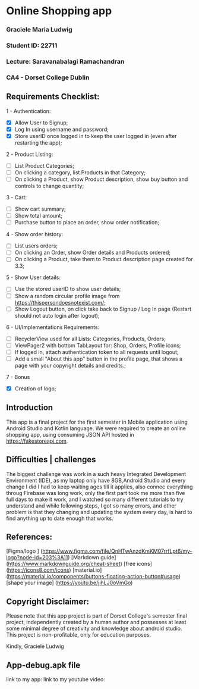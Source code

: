 # **Online Shopping app**
### Graciele Maria Ludwig
### Student ID: 22711
### Lecture: Saravanabalagi Ramachandran
### CA4 - Dorset College Dublin

## Requirements Checklist:
1 - Authentication:
- [x] Allow User to Signup;
- [x] Log In using username and password;
- [x] Store userID once logged in to keep the user logged in (even after restarting the app);

2 - Product Listing:
- [ ] List Product Categories;
- [ ] On clicking a category, list Products in that Category;
- [ ] On clicking a Product, show Product description, show buy button and controls to change quantity;

3 - Cart:
- [ ] Show cart summary;
- [ ] Show total amount;
- [ ] Purchase button to place an order, show order notification;

4 - Show order history:
- [ ] List users orders;
- [ ] On clicking an Order, show Order details and Products ordered;
- [ ] On clicking a Product, take them to Product description page created for 3.3;

5 - Show User details:
- [ ] Use the stored userID to show user details;
- [ ] Show a random circular profile image from https://thispersondoesnotexist.com/;
- [ ] Show Logout button, on click take back to Signup / Log In page (Restart should not auto login after logout);

6 - UI/Implementations Requirements:
- [ ] RecyclerView used for all Lists: Categories, Products, Orders;
- [ ] ViewPager2 with bottom TabLayout for: Shop, Orders, Profile icons;
- [ ] If logged in, attach authentication token to all requests until logout;
- [ ] Add a small "About this app" button in the profile page, that shows a page with your copyright details and credits.;

7 - Bonus
- [x] Creation of logo;

## Introduction
This app is a final project for the first semester in Mobile application using Android Studio and Kotlin language. We were required to create an online shopping app, using consuming JSON API hosted in https://fakestoreapi.com. 

## Difficulties | challenges
The biggest challenge was work in a such heavy Integrated Development Environment (IDE), as my laptop only have 8GB,Android Studio and  every change I did I had to keep waiting ages till it applies, also connec everything throug Firebase was long work, only the first part took me more than five full days to make it work, and I watched so many different tutorials to try understand and while following steps, I got so many errors, and other problem is that they changing and updating the system every day, is hard to find anything up to date enough that works.


## References:
[Figma/logo ] (https://www.figma.com/file/QnHTwAnzdKmKM07rrfLpt6/my-logo?node-id=203%3A11)
[Markdown guide] (https://www.markdownguide.org/cheat-sheet)
[free icons] (https://icons8.com/icons)
[material.io] (https://material.io/components/buttons-floating-action-button#usage)
[shape your image] (https://youtu.be/jihLJ0oVmGo)

## Copyright Disclaimer:
Please note that this app project is part of Dorset College's semester final project, independently created by a human author and possesses at least some minimal degree of creativity and knowledge about android studio. This project is non-profitable, only for education purposes. 

Kindly, 
Graciele Ludwig

## App-debug.apk file
link to my app:
link to my youtube video:  
